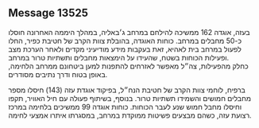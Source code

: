 ## Message 13525

בעזה, אוגדה 162 ממשיכה להילחם במרחב ג׳באליה, במהלך היממה האחרונה חוסלו כ-50 מחבלים במרחב. 
כוחות האוגדה, בהובלת צוות הקרב של חטיבת כפיר, החלו לפעול במרחב בית לאהיא, זאת בעקבות מידע מודיעיני מקדים ולאחר הערכת מצב ופעילות הכוחות בשטח, שהעידו על הימצאות מחבלים ותשתיות טרור במרחב.  
כחלק מהפעילות, צה״ל מאפשר לאזרחים להתפנות למען ביטחונם ממרחב הלחימה, באופן בטוח ודרך נתיבים מסודרים.  
 
ברפיח, לוחמי צוות הקרב של חטיבת הנח״ל, בפיקוד אוגדת עזה (143) חיסלו מספר מחבלים חמושים והשמידו תשתיות טרור. בנוסף, בשיתוף פעולה עם חיל האוויר, תקפו וחיסלו מחבל חמוש שנע לעבר הכוחות. 
כוחות אוגדה 99 ממשיכים בלחימה במרכז רצועת עזה, כשהם מבצעים פשיטות ממוקדת במרחב, במסגרתו איתרו אמצעי לחימה.

